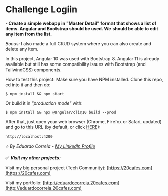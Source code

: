 # Challenge Logiin
**- Create a simple webapp in "Master Detail" format that shows a list of items. Angular and Bootstrap should be used. We should be able to edit any item from the list.** 

*Bonus:* I also made a full CRUD system where you can also create and delete any item.

In this project, Angular 10 was used with Bootstrap 8. Angular 11 is already available but still has some compatibility issues with Bootstrap (and TailwindCSS) components.

How to test this project:
Make sure you have NPM installed.
Clone this repo, cd into it and then do:

    $ npm install && npm start

Or build it in *"production mode"* with:

    $ npm install && npx @angular/cli@10 build --prod

After that, just open your web browser (Chrome, Firefox or Safari, updated) and go to this URL (by default, or click [HERE](http://localhost:4200)):

    http://localhost:4200


*⭐️ By Eduardo Correia - [My LinkedIn Profile](https://www.linkedin.com/in/eduardoxcorreia/)*





✅ ***Visit my other projects:***

Visit my big personal project (Tech Community): [https://20cafes.com](https://20cafes.com)

Visit my portfolio: [http://eduardocorreia.20cafes.com](http://eduardocorreia.20cafes.com)

